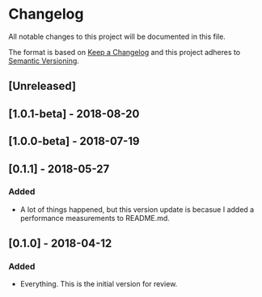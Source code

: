 # Changelog
All notable changes to this project will be documented in this file.

The format is based on [Keep a Changelog](http://keepachangelog.com/en/1.0.0/)
and this project adheres to [Semantic Versioning](http://semver.org/spec/v2.0.0.html).

## [Unreleased]

## [1.0.1-beta] - 2018-08-20

## [1.0.0-beta] - 2018-07-19

## [0.1.1] - 2018-05-27
### Added
 - A lot of things happened, but this version update is becasue I added a performance measurements to README.md.

## [0.1.0] - 2018-04-12
### Added
 - Everything. This is the initial version for review.